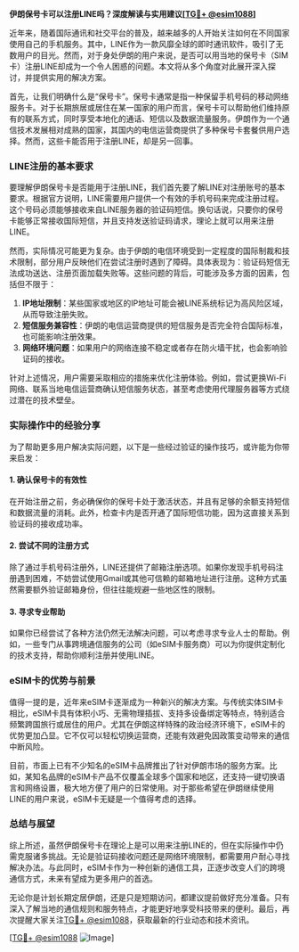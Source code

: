 **伊朗保号卡可以注册LINE吗？深度解读与实用建议[[TG💪+ @esim1088](https://t.me/s/esim1088)]**

近年来，随着国际通讯和社交平台的普及，越来越多的人开始关注如何在不同国家使用自己的手机服务。其中，LINE作为一款风靡全球的即时通讯软件，吸引了无数用户的目光。然而，对于身处伊朗的用户来说，是否可以用当地的保号卡（SIM卡）注册LINE却成为一个令人困惑的问题。本文将从多个角度对此展开深入探讨，并提供实用的解决方案。

首先，让我们明确什么是“保号卡”。保号卡通常是指一种保留手机号码的移动网络服务卡。对于长期旅居或居住在某一国家的用户而言，保号卡可以帮助他们维持原有的联系方式，同时享受本地化的通话、短信以及数据流量服务。伊朗作为一个通信技术发展相对成熟的国家，其国内的电信运营商提供了多种保号卡套餐供用户选择。然而，这些卡能否用于注册LINE，却是另一回事。

### LINE注册的基本要求

要理解伊朗保号卡是否能用于注册LINE，我们首先要了解LINE对注册账号的基本要求。根据官方说明，LINE需要用户提供一个有效的手机号码来完成注册过程。这个号码必须能够接收来自LINE服务器的验证码短信。换句话说，只要你的保号卡能够正常接收国际短信，并且支持发送验证码请求，理论上就可以用来注册LINE。

然而，实际情况可能更为复杂。由于伊朗的电信环境受到一定程度的国际制裁和技术限制，部分用户反映他们在尝试注册时遇到了障碍。具体表现为：验证码短信无法成功送达、注册页面加载失败等。这些问题的背后，可能涉及多方面的因素，包括但不限于：

1. **IP地址限制**：某些国家或地区的IP地址可能会被LINE系统标记为高风险区域，从而导致注册失败。
2. **短信服务兼容性**：伊朗的电信运营商提供的短信服务是否完全符合国际标准，也可能影响注册效果。
3. **网络环境问题**：如果用户的网络连接不稳定或者存在防火墙干扰，也会影响验证码的接收。

针对上述情况，用户需要采取相应的措施来优化注册体验。例如，尝试更换Wi-Fi网络、联系当地电信运营商确认短信服务状态，甚至考虑使用代理服务器等方式绕过潜在的技术壁垒。

### 实际操作中的经验分享

为了帮助更多用户解决实际问题，以下是一些经过验证的操作技巧，或许能为你带来启发：

#### 1. 确认保号卡的有效性
在开始注册之前，务必确保你的保号卡处于激活状态，并且有足够的余额支持短信和数据流量的消耗。此外，检查卡内是否开通了国际短信功能，因为这直接关系到验证码的接收成功率。

#### 2. 尝试不同的注册方式
除了通过手机号码注册外，LINE还提供了邮箱注册选项。如果你发现手机号码注册遇到困难，不妨尝试使用Gmail或其他可信赖的邮箱地址进行注册。这种方式虽然需要额外验证邮箱身份，但往往能规避一些地区性的限制。

#### 3. 寻求专业帮助
如果你已经尝试了各种方法仍然无法解决问题，可以考虑寻求专业人士的帮助。例如，一些专门从事跨境通信服务的公司（如eSIM卡服务商）可以为你提供定制化的技术支持，帮助你顺利注册并使用LINE。

### eSIM卡的优势与前景

值得一提的是，近年来eSIM卡逐渐成为一种新兴的解决方案。与传统实体SIM卡相比，eSIM卡具有体积小巧、无需物理插拔、支持多设备绑定等特点，特别适合频繁跨国旅行或居住的用户。尤其在伊朗这样特殊的政治经济环境下，eSIM卡的优势更加凸显。它不仅可以轻松切换运营商，还能有效避免因政策变动带来的通信中断风险。

目前，市面上已有不少知名的eSIM卡品牌推出了针对伊朗市场的服务方案。比如，某知名品牌的eSIM卡产品不仅覆盖全球多个国家和地区，还支持一键切换语言和网络设置，极大地方便了用户的日常使用。对于那些希望在伊朗继续使用LINE的用户来说，eSIM卡无疑是一个值得考虑的选择。

### 总结与展望

综上所述，虽然伊朗保号卡在理论上是可以用来注册LINE的，但在实际操作中仍需克服诸多挑战。无论是验证码接收问题还是网络环境限制，都需要用户耐心寻找解决办法。与此同时，eSIM卡作为一种创新的通信工具，正逐步改变人们的跨境通信方式，未来有望成为更多用户的首选。

无论你是计划长期定居伊朗，还是只是短期访问，都建议提前做好充分准备。只有深入了解当地的通信规则和服务特点，才能更好地享受科技带来的便利。最后，再次提醒大家关注[TG💪+ @esim1088](https://t.me/s/esim1088)，获取最新的行业动态和技术资讯。

[[TG💪+ @esim1088](https://t.me/s/esim1088) ![Image](https://i.postimg.cc/4NQfJmqS/Snipaste-2025-05-13-00-14-12.png)]